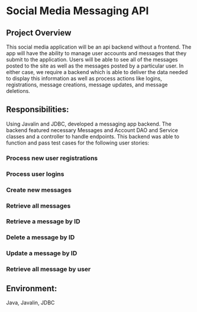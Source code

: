 # Social Media Messaging API

## Project Overview
This social media application will be an api backend without a frontend. The app will have the ability to manage user accounts and messages that they submit to the application. Users will be able to see all of the messages posted to the site as well as the messages posted by a particular user. In either case, we require a backend which is able to deliver the data needed to display this information as well as process actions like logins, registrations, message creations, message updates, and message deletions.

## Responsibilities:
Using Javalin and JDBC, developed a messaging app backend. The backend featured necessary Messages and Account DAO and Service classes and a controller to handle endpoints. This backend was able to function and pass test cases for the following user stories:

### Process new user registrations
### Process user logins
### Create new messages
### Retrieve all messages
### Retrieve a message by ID
### Delete a message by ID
### Update a message by ID
### Retrieve all message by user
 

## Environment:
Java, Javalin, JDBC
